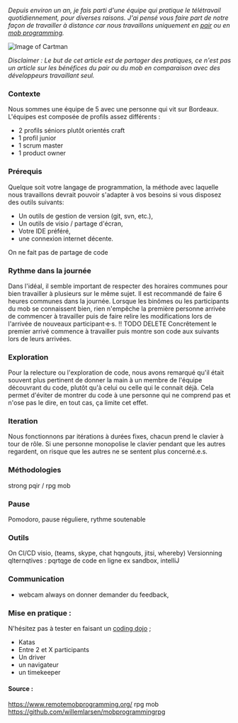 _Depuis environ un an, je fais parti d'une équipe qui pratique le télétravail quotidiennement, pour diverses raisons. 
J'ai pensé vous faire part de notre façon de travailler à distance car nous travaillons uniquement en [pair](https://en.wikipedia.org/wiki/Pair_programming "Pair programming") ou en [mob programming](https://en.wikipedia.org/wiki/Mob_programming "Mob programming")._

![Image of Cartman](https://i.ytimg.com/vi/2aDgH-_G4h0/maxresdefault.jpg)

_Disclaimer : Le but de cet article est de partager des pratiques, ce n'est pas un article sur les bénéfices du pair ou du mob en comparaison avec des développeurs travaillant seul._ 

### Contexte
Nous sommes une équipe de 5 avec une personne qui vit sur Bordeaux. 
L'équipes est composée de profils assez différents :
- 2 profils séniors plutôt orientés craft
- 1 profil junior
- 1 scrum master
- 1 product owner

### Prérequis
Quelque soit votre langage de programmation, la méthode avec laquelle nous travaillons devrait pouvoir s'adapter à vos besoins si vous disposez des outils suivants:

- Un outils de gestion de version (git, svn, etc.),
- Un outils de visio / partage d'écran,
- Votre IDE préféré,
- une connexion internet décente.

On ne fait pas de partage de code 

### Rythme dans la journée
Dans l'idéal, il semble important de respecter des horaires communes pour bien travailler à plusieurs sur le même sujet. Il est recommandé de faire 6 heures communes dans la journée.
Lorsque les binômes ou les participants du mob se connaissent bien, rien n'empêche la première personne arrivée de commencer à travailler puis de faire relire les modifications lors de l'arrivée de nouveaux participant·e·s.
!! TODO DELETE Concrêtement le premier arrivé commence à travailler puis montre son code aux suivants lors de leurs arrivées. 

### Exploration
Pour la relecture ou l'exploration de code, nous avons remarqué qu'il était souvent plus pertinent de donner la main à un membre de l'équipe découvrant du code, plutôt qu'à celui ou celle qui le connait déjà.
Cela permet d'éviter de montrer du code à une personne qui ne comprend pas et n'ose pas le dire, en tout cas, ça limite cet effet.


### Iteration
Nous fonctionnons par itérations à durées fixes, chacun prend le clavier à tour de rôle. 
Si une personne monopolise le clavier pendant que les autres regardent, 
on risque que les autres ne se sentent plus concerné.e.s.

### Méthodologies
strong pqir / rpg mob

### Pause
Pomodoro, pause réguliere, rythme soutenable

### Outils
On 
CI/CD
visio, (teams, skype, chat hqngouts, jitsi, whereby)
Versionning
qlternqtives :
pqrtqge de code en ligne ex sandbox, intelliJ 

### Communication

* webcam always on
donner demander du feedback, 


### Mise en pratique :
N'hésitez pas à tester en faisant un [coding dojo](http://codingdojo.org/) ;
- Katas 
- Entre 2 et X participants
- Un driver 
- un navigateur
- un timekeeper



#### Source :
https://www.remotemobprogramming.org/
rpg mob
https://github.com/willemlarsen/mobprogrammingrpg
